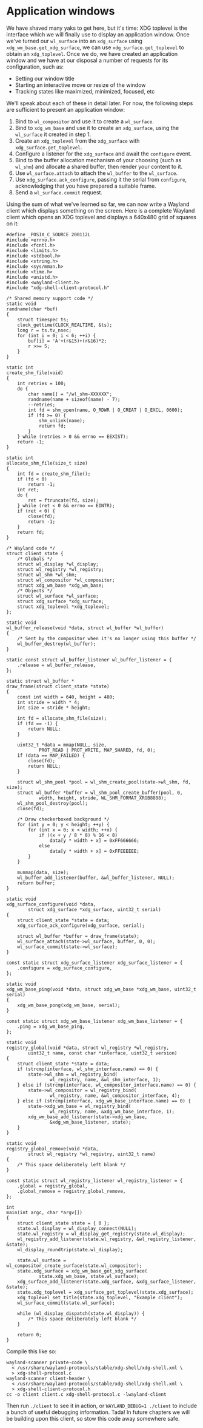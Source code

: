 # Application windows

We have shaved many yaks to get here, but it's time: XDG toplevel is the
interface which we will finally use to display an application window. Once we've
turned our `wl_surface` into an `xdg_surface` using
`xdg_wm_base.get_xdg_surface`, we can use `xdg_surface.get_toplevel` to obtain
an `xdg_toplevel`. Once we do, we have created an application window and we have
at our disposal a number of requests for its configuration, such as:

- Setting our window title
- Starting an interactive move or resize of the window
- Tracking states like maximized, minimized, focused, etc

We'll speak about each of these in detail later. For now, the following steps
are sufficient to present an application window:

1. Bind to `wl_compositor` and use it to create a `wl_surface`.
1. Bind to `xdg_wm_base` and use it to create an `xdg_surface`,
   using the `wl_surface` it created in step 1.
1. Create an `xdg_toplevel` from the `xdg_surface` with
   `xdg_surface.get_toplevel`.
1. Configure a listener for the `xdg_surface` and await the `configure` event.
1. Bind to the buffer allocation mechanism of your choosing (such as `wl_shm`)
   and allocate a shared buffer, then render your content to it.
1. Use `wl_surface.attach` to attach the `wl_buffer` to the `wl_surface`.
1. Use `xdg_surface.ack_configure`, passing it the serial from `configure`,
   acknowledging that you have prepared a suitable frame.
1. Send a `wl_surface.commit` request.

Using the sum of what we've learned so far, we can now write a Wayland client
which displays something on the screen. Here is a complete Wayland client which
opens an XDG toplevel and displays a 640x480 grid of squares on it:

```
#define _POSIX_C_SOURCE 200112L
#include <errno.h>
#include <fcntl.h>
#include <limits.h>
#include <stdbool.h>
#include <string.h>
#include <sys/mman.h>
#include <time.h>
#include <unistd.h>
#include <wayland-client.h>
#include "xdg-shell-client-protocol.h"

/* Shared memory support code */
static void
randname(char *buf)
{
    struct timespec ts;
    clock_gettime(CLOCK_REALTIME, &ts);
    long r = ts.tv_nsec;
    for (int i = 0; i < 6; ++i) {
        buf[i] = 'A'+(r&15)+(r&16)*2;
        r >>= 5;
    }
}

static int
create_shm_file(void)
{
    int retries = 100;
    do {
        char name[] = "/wl_shm-XXXXXX";
        randname(name + sizeof(name) - 7);
        --retries;
        int fd = shm_open(name, O_RDWR | O_CREAT | O_EXCL, 0600);
        if (fd >= 0) {
            shm_unlink(name);
            return fd;
        }
    } while (retries > 0 && errno == EEXIST);
    return -1;
}

static int
allocate_shm_file(size_t size)
{
    int fd = create_shm_file();
    if (fd < 0)
        return -1;
    int ret;
    do {
        ret = ftruncate(fd, size);
    } while (ret < 0 && errno == EINTR);
    if (ret < 0) {
        close(fd);
        return -1;
    }
    return fd;
}

/* Wayland code */
struct client_state {
    /* Globals */
    struct wl_display *wl_display;
    struct wl_registry *wl_registry;
    struct wl_shm *wl_shm;
    struct wl_compositor *wl_compositor;
    struct xdg_wm_base *xdg_wm_base;
    /* Objects */
    struct wl_surface *wl_surface;
    struct xdg_surface *xdg_surface;
    struct xdg_toplevel *xdg_toplevel;
};

static void
wl_buffer_release(void *data, struct wl_buffer *wl_buffer)
{
    /* Sent by the compositor when it's no longer using this buffer */
    wl_buffer_destroy(wl_buffer);
}

static const struct wl_buffer_listener wl_buffer_listener = {
    .release = wl_buffer_release,
};

static struct wl_buffer *
draw_frame(struct client_state *state)
{
    const int width = 640, height = 480;
    int stride = width * 4;
    int size = stride * height;

    int fd = allocate_shm_file(size);
    if (fd == -1) {
        return NULL;
    }

    uint32_t *data = mmap(NULL, size,
            PROT_READ | PROT_WRITE, MAP_SHARED, fd, 0);
    if (data == MAP_FAILED) {
        close(fd);
        return NULL;
    }

    struct wl_shm_pool *pool = wl_shm_create_pool(state->wl_shm, fd, size);
    struct wl_buffer *buffer = wl_shm_pool_create_buffer(pool, 0,
            width, height, stride, WL_SHM_FORMAT_XRGB8888);
    wl_shm_pool_destroy(pool);
    close(fd);

    /* Draw checkerboxed background */
    for (int y = 0; y < height; ++y) {
        for (int x = 0; x < width; ++x) {
            if ((x + y / 8 * 8) % 16 < 8)
                data[y * width + x] = 0xFF666666;
            else
                data[y * width + x] = 0xFFEEEEEE;
        }
    }

    munmap(data, size);
    wl_buffer_add_listener(buffer, &wl_buffer_listener, NULL);
    return buffer;
}

static void
xdg_surface_configure(void *data,
        struct xdg_surface *xdg_surface, uint32_t serial)
{
    struct client_state *state = data;
    xdg_surface_ack_configure(xdg_surface, serial);

    struct wl_buffer *buffer = draw_frame(state);
    wl_surface_attach(state->wl_surface, buffer, 0, 0);
    wl_surface_commit(state->wl_surface);
}

const static struct xdg_surface_listener xdg_surface_listener = {
    .configure = xdg_surface_configure,
};

static void
xdg_wm_base_ping(void *data, struct xdg_wm_base *xdg_wm_base, uint32_t serial)
{
    xdg_wm_base_pong(xdg_wm_base, serial);
}

const static struct xdg_wm_base_listener xdg_wm_base_listener = {
    .ping = xdg_wm_base_ping,
};

static void
registry_global(void *data, struct wl_registry *wl_registry,
        uint32_t name, const char *interface, uint32_t version)
{
    struct client_state *state = data;
    if (strcmp(interface, wl_shm_interface.name) == 0) {
        state->wl_shm = wl_registry_bind(
                wl_registry, name, &wl_shm_interface, 1);
    } else if (strcmp(interface, wl_compositor_interface.name) == 0) {
        state->wl_compositor = wl_registry_bind(
                wl_registry, name, &wl_compositor_interface, 4);
    } else if (strcmp(interface, xdg_wm_base_interface.name) == 0) {
        state->xdg_wm_base = wl_registry_bind(
                wl_registry, name, &xdg_wm_base_interface, 1);
        xdg_wm_base_add_listener(state->xdg_wm_base,
                &xdg_wm_base_listener, state);
    }
}

static void
registry_global_remove(void *data,
        struct wl_registry *wl_registry, uint32_t name)
{
    /* This space deliberately left blank */
}

const static struct wl_registry_listener wl_registry_listener = {
    .global = registry_global,
    .global_remove = registry_global_remove,
};

int
main(int argc, char *argv[])
{
    struct client_state state = { 0 };
    state.wl_display = wl_display_connect(NULL);
    state.wl_registry = wl_display_get_registry(state.wl_display);
    wl_registry_add_listener(state.wl_registry, &wl_registry_listener, &state);
    wl_display_roundtrip(state.wl_display);

    state.wl_surface = wl_compositor_create_surface(state.wl_compositor);
    state.xdg_surface = xdg_wm_base_get_xdg_surface(
            state.xdg_wm_base, state.wl_surface);
    xdg_surface_add_listener(state.xdg_surface, &xdg_surface_listener, &state);
    state.xdg_toplevel = xdg_surface_get_toplevel(state.xdg_surface);
    xdg_toplevel_set_title(state.xdg_toplevel, "Example client");
    wl_surface_commit(state.wl_surface);

    while (wl_display_dispatch(state.wl_display)) {
        /* This space deliberately left blank */
    }

    return 0;
}
```

Compile this like so:

```
wayland-scanner private-code \
  < /usr/share/wayland-protocols/stable/xdg-shell/xdg-shell.xml \
  > xdg-shell-protocol.c
wayland-scanner client-header \
  < /usr/share/wayland-protocols/stable/xdg-shell/xdg-shell.xml \
  > xdg-shell-client-protocol.h
cc -o client client.c xdg-shell-protocol.c -lwayland-client
```

Then run `./client` to see it in action, or `WAYLAND_DEBUG=1 ./client` to
include a bunch of useful debugging information. Tada! In future chapters we
will be building upon this client, so stow this code away somewhere safe.
